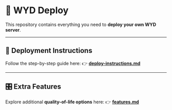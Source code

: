 # 🚀 WYD Deploy

This repository contains everything you need to **deploy your own WYD server**.

---

## 📖 Deployment Instructions

Follow the step-by-step guide here:
👉 [**deploy-instructions.md**](docs/deploy-instructions.md)

---

## 🎛️ Extra Features

Explore additional **quality-of-life options** here:
👉 [**features.md**](docs/features.md)
